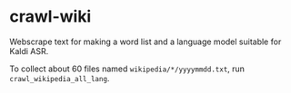 # crawl-wiki
Webscrape text for making a word list and a language model suitable for Kaldi ASR.

To collect about 60 files named `wikipedia/*/yyyymmdd.txt`, run `crawl_wikipedia_all_lang`.
